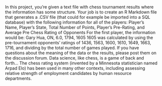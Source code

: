 In this project, you’re given a text file with chess tournament results where the information has some structure. Your job is to create an R Markdown file that generates a .CSV file (that could for example be imported into a SQL database) with the following information for all of the players:
Player’s Name, Player’s State, Total Number of Points, Player’s Pre-Rating, and Average Pre Chess Rating of Opponents
For the first player, the information would be:
Gary Hua, ON, 6.0, 1794, 1605
1605 was calculated by using the pre-tournament opponents’ ratings of 1436, 1563, 1600, 1610, 1649, 1663, 1716, and dividing by the total number of games played.
If you have questions about the meaning of the data or the results, please post them on the discussion forum. Data science, like chess, is a game of back and forth...
The chess rating system (invented by a Minnesota statistician named Arpad Elo) has been used in many other contexts, including assessing relative strength of employment candidates by human resource departments.

